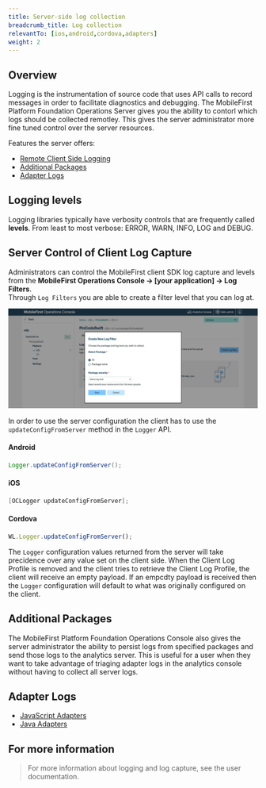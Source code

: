 ```yaml
---
title: Server-side log collection
breadcrumb_title: Log collection
relevantTo: [ios,android,cordova,adapters]
weight: 2
---
```


## Overview
Logging is the instrumentation of source code that uses API calls to record messages in order to facilitate diagnostics and debugging. The MobileFirst Platform Foundation Operations Server gives you the ability to contorl which logs should be collected remotley. This gives the server administrator more fine tuned control over the server resources.

Features the server offers:

* [Remote Client Side Logging](#server-control-of-client-log-capture)
* [Additional Packages](#additional-packages)
* [Adapter Logs](#adapter-logs)

## Logging levels
Logging libraries typically have verbosity controls that are frequently called **levels**. From least to most verbose: ERROR, WARN, INFO, LOG and DEBUG. 

## Server Control of Client Log Capture
Administrators can control the MobileFirst client SDK log capture and levels from the **MobileFirst Operations Console → [your application] → Log Filters**.  
Through `Log Filters` you are able to create a filter level that you can log at.

![Log filtering from the console](log-filtering.png)

In order to use the server configuration the client has to use the `updateConfigFromServer` method in the `Logger` API.

#### Android

```java
Logger.updateConfigFromServer();
```

#### iOS

```objective-c
[OCLogger updateConfigFromServer];
```

#### Cordova

```javascript
WL.Logger.updateConfigFromServer();
```

The `Logger` configuration values returned from the server will take precidence over any value set on the client side. When the Client Log Profile is removed and the client tries to retrieve the Client Log Profile, the client will receive an empty payload. If an empcdty payload is received then the `Logger` configuration will default to what was originally configured on the client.

## Additional Packages
The MobileFirst Platform Foundation Operations Console also gives the server administrator the ability to persist logs from specified packages and send those logs to the analytics server. This is useful for a user when they want to take advantage of triaging adapter logs in the analytics console without having to collect all server logs. 

## Adapter Logs

* [JavaScript Adapters](javascript-adapter-log-collection)
* [Java Adapters](java-adapter-log-collection/)

## For more information
> For more information about logging and log capture, see the user documentation.
